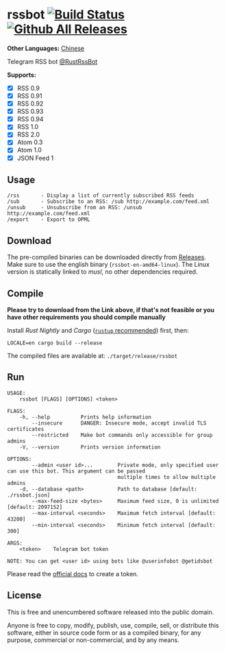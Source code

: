 # rssbot [![Build Status](https://github.com/iovxw/rssbot/workflows/Rust/badge.svg)](https://github.com/iovxw/rssbot/actions?query=workflow%3ARust) [![Github All Releases](https://img.shields.io/github/downloads/iovxw/rssbot/total.svg)](https://github.com/iovxw/rssbot/releases)

**Other Languages:** [Chinese](README.md)

Telegram RSS bot [@RustRssBot](http://t.me/RustRssBot)

**Supports:**
 - [x] RSS 0.9
 - [x] RSS 0.91
 - [x] RSS 0.92
 - [x] RSS 0.93
 - [x] RSS 0.94
 - [x] RSS 1.0
 - [x] RSS 2.0
 - [x] Atom 0.3
 - [x] Atom 1.0
 - [x] JSON Feed 1

## Usage

    /rss       - Display a list of currently subscribed RSS feeds
    /sub       - Subscribe to an RSS: /sub http://example.com/feed.xml
    /unsub     - Unsubscribe from an RSS: /unsub http://example.com/feed.xml
    /export    - Export to OPML

## Download

The pre-compiled binaries can be downloaded directly from [Releases](https://github.com/iovxw/rssbot/releases). Make sure to use the english binary (`rssbot-en-amd64-linux`). The Linux version is statically linked to *musl*, no other dependencies required.

## Compile

**Please try to download from the Link above, if that's not feasible or you have other requirements you should compile manually**

Install *Rust Nightly* and *Cargo* ([`rustup` recommended](https://www.rustup.rs/)) first, then:

```
LOCALE=en cargo build --release
```

The compiled files are available at: `./target/release/rssbot`

## Run

```
USAGE:
    rssbot [FLAGS] [OPTIONS] <token>

FLAGS:
    -h, --help          Prints help information
        --insecure      DANGER: Insecure mode, accept invalid TLS certificates
        --restricted    Make bot commands only accessible for group admins
    -V, --version       Prints version information

OPTIONS:
        --admin <user id>...        Private mode, only specified user can use this bot. This argument can be passed
                                    multiple times to allow multiple admins
    -d, --database <path>           Path to database [default: ./rssbot.json]
        --max-feed-size <bytes>     Maximum feed size, 0 is unlimited [default: 2097152]
        --max-interval <seconds>    Maximum fetch interval [default: 43200]
        --min-interval <seconds>    Minimum fetch interval [default: 300]

ARGS:
    <token>    Telegram bot token

NOTE: You can get <user id> using bots like @userinfobot @getidsbot
```

Please read the [official docs](https://core.telegram.org/bots#3-how-do-i-create-a-bot) to create a token.

## License

This is free and unencumbered software released into the public domain.

Anyone is free to copy, modify, publish, use, compile, sell, or distribute this software, either in source code form or as a compiled binary, for any purpose, commercial or non-commercial, and by any means.
